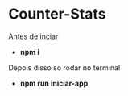 # Counter-Stats
Antes de inciar
- **npm i**

Depois disso so rodar no terminal

- **npm run iniciar-app**
